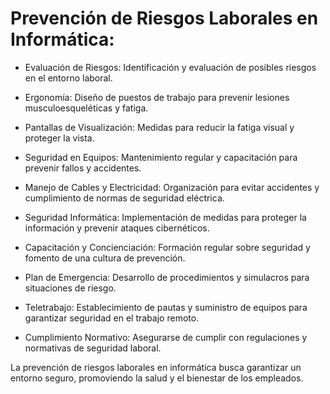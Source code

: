 # Prevención de Riesgos Laborales en Informática:

  -  Evaluación de Riesgos: Identificación y evaluación de posibles riesgos en el entorno laboral.

  -  Ergonomía: Diseño de puestos de trabajo para prevenir lesiones musculoesqueléticas y fatiga.

  -  Pantallas de Visualización: Medidas para reducir la fatiga visual y proteger la vista.

  -  Seguridad en Equipos: Mantenimiento regular y capacitación para prevenir fallos y accidentes.

  -  Manejo de Cables y Electricidad: Organización para evitar accidentes y cumplimiento de normas de seguridad eléctrica.

  -  Seguridad Informática: Implementación de medidas para proteger la información y prevenir ataques cibernéticos.

  -  Capacitación y Concienciación: Formación regular sobre seguridad y fomento de una cultura de prevención.

  -  Plan de Emergencia: Desarrollo de procedimientos y simulacros para situaciones de riesgo.

  -  Teletrabajo: Establecimiento de pautas y suministro de equipos para garantizar seguridad en el trabajo remoto.

  -  Cumplimiento Normativo: Asegurarse de cumplir con regulaciones y normativas de seguridad laboral.

La prevención de riesgos laborales en informática busca garantizar un entorno seguro, promoviendo la salud y el bienestar de los empleados.
